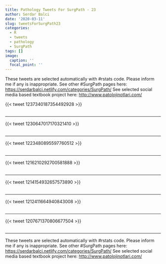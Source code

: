 ```yaml
---
title: Pathology Tweets For SurgPath - 23
author: Serdar Balci
date: '2020-03-11'
slug: tweetsForSurgPath23
categories:
  - R
  - tweets
  - pathology
  - SurgPath
tags: []
image:
  caption: ''
  focal_point: ''
---
```



These tweets are selected automatically with #rstats code. Please inform me if any is inappropriate.
See other #SurgPath pages here: https://serdarbalci.netlify.com/categories/SurgPath/ 
See selected social media based textbook project here: http://www.patolojinotlari.com/

{{< tweet 1237340187354492928 >}}
<br>
<br>
<hr>
{{< tweet 1230647017170321410 >}}
<br>
<br>
<hr>
{{< tweet 1223480895597760512 >}}
<br>
<br>
<hr>
{{< tweet 1216210292700581888 >}}
<br>
<br>
<hr>
{{< tweet 1214154932657573890 >}}
<br>
<br>
<hr>
{{< tweet 1212411664940843008 >}}
<br>
<br>
<hr>
{{< tweet 1207671370806677504 >}}
<br>
<br>
<hr>


These tweets are selected automatically with #rstats code. Please inform me if any is inappropriate.
See other #SurgPath pages here: https://serdarbalci.netlify.com/categories/SurgPath/ 
See selected social media based textbook project here: http://www.patolojinotlari.com/
